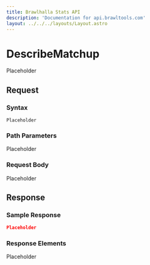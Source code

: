 ```yaml
---
title: Brawlhalla Stats API
description: 'Documentation for api.brawltools.com'
layout: ../../../layouts/Layout.astro
---
```


# DescribeMatchup

Placeholder

## Request

### Syntax

```Placeholder```

### Path Parameters

Placeholder

### Request Body

Placeholder

## Response

### Sample Response

```json
Placeholder
```

### Response Elements

Placeholder